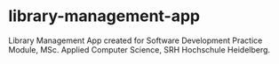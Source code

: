 # library-management-app
Library Management App created for Software Development Practice Module, MSc. Applied Computer Science, SRH Hochschule Heidelberg.
